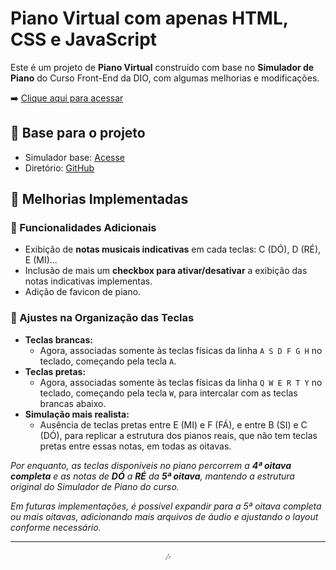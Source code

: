 # Piano Virtual com apenas HTML, CSS e JavaScript
Este é um projeto de **Piano Virtual** construído com base no **Simulador de Piano** do Curso Front-End da DIO, com algumas melhorias e modificações.  

➡️ [Clique aqui para acessar](https://maya-franca.github.io/js-virtual-music-keyboard/)

## 🔗 Base para o projeto
- Simulador base: [Acesse](https://felipeaguiarcode.github.io/js-music-keyboard-virtual/)  
- Diretório: [GitHub](https://github.com/felipeAguiarCode/js-music-keyboard-virtual)

## 🎹 Melhorias Implementadas
### 🔧 Funcionalidades Adicionais  
- Exibição de **notas musicais indicativas** em cada teclas: C (DÓ), D (RÉ), E (MI)...
- Inclusão de mais um **checkbox para ativar/desativar** a exibição das notas indicativas implementas.  
- Adição de favicon de piano. 

### 🎵 Ajustes na Organização das Teclas  
- **Teclas brancas:**  
  - Agora, associadas somente às teclas físicas da linha `A S D F G H` no teclado, começando pela tecla `A`.  
- **Teclas pretas:**  
  - Agora, associadas somente às teclas físicas da linha `Q W E R T Y` no teclado, começando pela tecla `W`, para intercalar com as teclas brancas abaixo. 
- **Simulação mais realista:**  
  - Ausência de teclas pretas entre E (MI) e F (FÁ), e entre B (SI) e C (DÓ), para replicar a estrutura dos pianos reais, que não tem teclas pretas entre essas notas, em todas as oitavas. 

*Por enquanto, as teclas disponíveis no piano percorrem a **4ª oitava completa** e as notas de **DÓ** a **RÉ** da **5ª oitava**, mantendo a estrutura original do Simulador de Piano do curso.*

*Em futuras implementações, é possível expandir para a 5ª oitava completa ou mais oitavas, adicionando mais arquivos de áudio e ajustando o layout conforme necessário.*  

---

<p align="center">
🎶
</p>